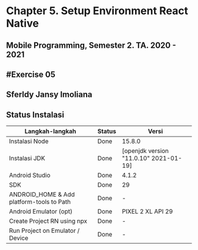 # Chapter 5. Setup Environment React Native

## Mobile Programming, Semester 2. TA. 2020 - 2021

## #Exercise 05

## Sferldy Jansy Imoliana

## Status Instalasi

| Langkah-langkah                           | Status  | Versi                                  |
| ----------------------------------------- | ------- | -------------------------------------- |
| Instalasi Node                            |  Done   |   15.8.0                               |
| Instalasi JDK                             |  Done   | [openjdk version "11.0.10" 2021-01-19] |
| Android Studio                            |  Done   |   4.1.2                                |
| SDK                                       |  Done   |   29                                   |
| ANDROID_HOME & Add platform-tools to Path |  Done   | -                                      |
| Android Emulator (opt)                    |  Done   |  PIXEL 2 XL API 29                     |
| Create Project RN using npx               |  Done   | -                                      |
| Run Project on Emulator / Device          |  Done   | -                                      |